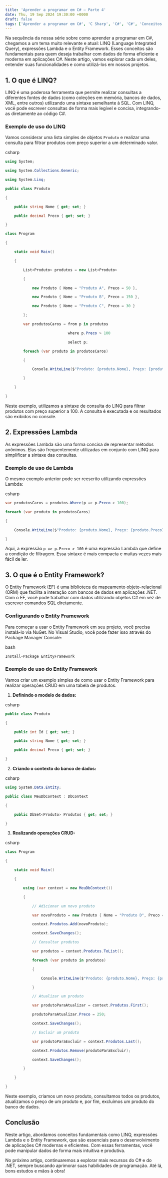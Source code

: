 ```yaml
---
title: 'Aprender a programar em C# – Parte 4'
date: Thu, 19 Sep 2024 19:30:00 +0000
draft: false
tags: ['Aprender a programar em C#', 'C Sharp', 'C#', 'C#', 'Conceitos básicos', 'Iniciante', 'Visual Studio']
---
```


Na sequência da nossa série sobre como aprender a programar em C#, chegamos a um tema muito relevante e atual: LINQ (Language Integrated Query), expressões Lambda e o Entity Framework. Esses conceitos são fundamentais para quem deseja trabalhar com dados de forma eficiente e moderna em aplicações C#. Neste artigo, vamos explorar cada um deles, entender suas funcionalidades e como utilizá-los em nossos projetos.

## 1. O que é LINQ?

LINQ é uma poderosa ferramenta que permite realizar consultas a diferentes fontes de dados (como coleções em memória, bancos de dados, XML, entre outros) utilizando uma sintaxe semelhante à SQL. Com LINQ, você pode escrever consultas de forma mais legível e concisa, integrando-as diretamente ao código C#.

### Exemplo de uso do LINQ

Vamos considerar uma lista simples de objetos `Produto` e realizar uma consulta para filtrar produtos com preço superior a um determinado valor.

csharp

```csharp
using System;

using System.Collections.Generic;

using System.Linq;

public class Produto

{

    public string Nome { get; set; }

    public decimal Preco { get; set; }

}

class Program

{

    static void Main()

    {

        List<Produto> produtos = new List<Produto>

        {

            new Produto { Nome = "Produto A", Preco = 50 },

            new Produto { Nome = "Produto B", Preco = 150 },

            new Produto { Nome = "Produto C", Preco = 30 }

        };

        var produtosCaros = from p in produtos

                            where p.Preco > 100

                            select p;

        foreach (var produto in produtosCaros)

        {

            Console.WriteLine($"Produto: {produto.Nome}, Preço: {produto.Preco}");

        }

    }

}
```

Neste exemplo, utilizamos a sintaxe de consulta do LINQ para filtrar produtos com preço superior a 100. A consulta é executada e os resultados são exibidos no console.

## 2. Expressões Lambda

As expressões Lambda são uma forma concisa de representar métodos anônimos. Elas são frequentemente utilizadas em conjunto com LINQ para simplificar a sintaxe das consultas.

### Exemplo de uso de Lambda

O mesmo exemplo anterior pode ser reescrito utilizando expressões Lambda:

csharp

```csharp
var produtosCaros = produtos.Where(p => p.Preco > 100);

foreach (var produto in produtosCaros)

{

    Console.WriteLine($"Produto: {produto.Nome}, Preço: {produto.Preco}");

}
```

Aqui, a expressão `p => p.Preco > 100` é uma expressão Lambda que define a condição de filtragem. Essa sintaxe é mais compacta e muitas vezes mais fácil de ler.

## 3. O que é o Entity Framework?

O Entity Framework (EF) é uma biblioteca de mapeamento objeto-relacional (ORM) que facilita a interação com bancos de dados em aplicações .NET. Com o EF, você pode trabalhar com dados utilizando objetos C# em vez de escrever comandos SQL diretamente.

### Configurando o Entity Framework

Para começar a usar o Entity Framework em seu projeto, você precisa instalá-lo via NuGet. No Visual Studio, você pode fazer isso através do Package Manager Console:

bash

```bash
Install-Package EntityFramework
```

### Exemplo de uso do Entity Framework

Vamos criar um exemplo simples de como usar o Entity Framework para realizar operações CRUD em uma tabela de produtos.

1. **Definindo o modelo de dados:**

csharp

```csharp
public class Produto

{

    public int Id { get; set; }

    public string Nome { get; set; }

    public decimal Preco { get; set; }

}
```

2. **Criando o contexto do banco de dados:**

csharp

```csharp
using System.Data.Entity;

public class MeuDbContext : DbContext

{

    public DbSet<Produto> Produtos { get; set; }

}
```

3. **Realizando operações CRUD:**

csharp

```csharp
class Program

{

    static void Main()

    {

        using (var context = new MeuDbContext())

        {

            // Adicionar um novo produto

            var novoProduto = new Produto { Nome = "Produto D", Preco = 200 };

            context.Produtos.Add(novoProduto);

            context.SaveChanges();

            // Consultar produtos

            var produtos = context.Produtos.ToList();

            foreach (var produto in produtos)

            {

                Console.WriteLine($"Produto: {produto.Nome}, Preço: {produto.Preco}");

            }

            // Atualizar um produto

            var produtoParaAtualizar = context.Produtos.First();

            produtoParaAtualizar.Preco = 250;

            context.SaveChanges();

            // Excluir um produto

            var produtoParaExcluir = context.Produtos.Last();

            context.Produtos.Remove(produtoParaExcluir);

            context.SaveChanges();

        }

    }

}
```

Neste exemplo, criamos um novo produto, consultamos todos os produtos, atualizamos o preço de um produto e, por fim, excluímos um produto do banco de dados.

## Conclusão

Neste artigo, abordamos conceitos fundamentais como LINQ, expressões Lambda e o Entity Framework, que são essenciais para o desenvolvimento de aplicações C# modernas e eficientes. Com essas ferramentas, você pode manipular dados de forma mais intuitiva e produtiva.

No próximo artigo, continuaremos a explorar mais recursos do C# e do .NET, sempre buscando aprimorar suas habilidades de programação. Até lá, bons estudos e mãos à obra!
